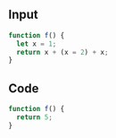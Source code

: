 
## Input

```javascript
function f() {
  let x = 1;
  return x + (x = 2) + x;
}

```

## Code

```javascript
function f() {
  return 5;
}

```
      